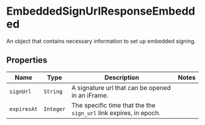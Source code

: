 

# EmbeddedSignUrlResponseEmbedded

An object that contains necessary information to set up embedded signing.

## Properties

Name | Type | Description | Notes
------------ | ------------- | ------------- | -------------
| `signUrl` | ```String``` |  A signature url that can be opened in an iFrame.  |  |
| `expiresAt` | ```Integer``` |  The specific time that the the `sign_url` link expires, in epoch.  |  |



